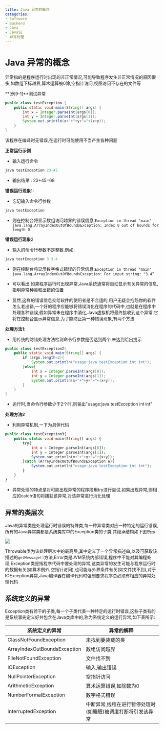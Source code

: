 ```yaml
---
title: Java 异常的概念
categories:
- Software
- Backend
- Java
- JavaSE
- 异常处理
---
```

# Java 异常的概念

异常指的是程序运行时出现的非正常情况,可能导致程序发生非正常情况的原因很多,如数组下标越界,算术运算被0除,空指针访问,视图访问不存在的文件等

**[例9-1]**测试异常

```java
public class testException {
    public static void main(String[] args) {
        int x = Integer.parseInt(args[0]);
        int y = Integer.parseInt(args[1]);
        System.out.println(x+"+"+y+"="+(x+y));
    }
}
```

该程序在编译时无错误,在运行时可能使用不当产生各种问题

**正常运行示例**

- 输入运行命令

```java
java testException 23 45
```

- 输出结果 : 23+45=68

**错误运行现象**1:

- 忘记输入命令行参数

```php
java testException
```

- 则在控制台将显示数组访问越界的错误信息:`Exception in thread "main" java.lang.ArrayIndexOutOfBoundsException: Index 0 out of bounds for length 0`

**错误运行现象**2

- 输入的命令行参数不是整数,例如:

```java
java testException 3 3.4
```

- 则在控制台将显示数字格式错误的异常信息:`Exception in thread "main" java.lang.ArrayIndexOutOfBoundsException: For input string: "3.4” `

- 可以看出,如果程序运行时出现异常,Java系统通常将自动显示有关异常的信息,指明异常种类和出错的位置
- 显然,这样的错误信息交给软件的使用者是不合适的,用户无疑会抱怨你的软件怎么老出错,一个好的程序应能够将错误消化在程序的代码中,也就是在程序中处理各种错误,假如异常未在程序中消化,Java虚拟机将最终接收到这个异常,它将在控制台显示异常信息,为了能防止第一种错误现象,有两个方法

**处理方法1**:

- 用传统的防错处理方法检测命令行参数是否达到两个,未达到给出提示

```java
public class testException2{
    public static void main(String[] args) {
        if (args.length<2){
            System.out.println("usage:java testException int int");
        }else{
            int x = Integer.parseInt(args[0]);
            int y = Integer.parseInt(args[1]);
            System.out.println(x+"+"+y+"="+(x+y));
        }
    }
}
```

- 运行时,当命令行参数少于2个时,则输出"usage:java testException int int"

**处理方法2**

- 利用异常机制,一下为具体代码

```php
public class testException3{
    public static void main(String[] args) {
        try{
            int x = Integer.parseInt(args[0]);
            int y = Integer.parseInt(args[1]);
            System.out.println(x+"+"+y+"="+(x+y));
        }catch (ArrayIndexOutOfBoundsException e){
            System.out.println("usage:java testException int int");
        }
    }
}
```

- 异常处理的特点是对可能出现异常的程序段用try进行尝试,如果出现异常,则相应的catch语句将捕获该异常,对该异常进行消化处理

## 异常的类层次

Java的异常类是处理运行时错误的特殊类,每一种异常类对应一种特定的运行错误,所有的Java异常类都是系统类库中的Exception类的子类,其继承结构如下图所示:

![](https://www.plantuml.com/plantuml/svg/XPDDRzim38Rl_XKQTYZWW-suAUODnT0kYB41ILgqtUwCpDb2z17G5DAjw7-Vh1IhwwAR3xRu4dpuYfOkUWPYesnZO9-SY7VAIkqR5DoXmMplZHwh7VE-_vJd18UiLTpvhU-HfBECbZFfJBxojntOMNbQLLLUAurzRg1dfFnQW-NlwrK-Gf_t_4lZvyIw07z8H7YkeMcKRSMiYE4Qg5LML37u0dBNalEsMJZjI1mwnHWpNnsfty46w4kjMck27I732occRuurP974x2nAAsNnI7bVBAhvievgCD-uG-oVF2Ra76-UhRtmyjTd6SEJ2BmTjYEgh9YsgElJ3_FYFviOkwn2-qGZ_7oh_nY--5YVbQyGPJ4TQ402aJiyySQUv_yOog3UTKhkBFQzABC1T9u__RfKt7K12LkDIPgAPU1JMAJYXoBseDSWkr3_h0VQ3jgHa6LPhBoNk6VbR1Hll6Lby8MOYeqtMwJQaG6Uf2ufd4U3hEGaSSIdujlL936SpetZUXZP9BMygj-W3DyB3DVbU6N-0000)

Throwable类为该处理层次中的最高层,其中定义了一个异常描述串,以及可获取该描述的`getMessage()`方法,Error类是JVM系统内部错误,程序中不能对其编程处理,Exception类是指程序代码中要处理的异常,这类异常的发生可能与程序运行时的数据有关(如算术例外,空指针访问),也可能与外界条件有关(如文件找不到),对于IOException异常,Java编译器在编译代码时强制要求程序总必须有相应的异常处理代码

## 系统定义的异常

Exception类有若干的子类,每一个子类代表一种特定的运行时错误,这些子类有的是系统事先定义好并包含在Java类库中的,称为系统定义的运行异常,如下表所示:

| 系统定义的异常               | 异常的解释                                                  |
| ---------------------------- | ----------------------------------------------------------- |
| ClassNotFoundException       | 未找到要装载的类                                            |
| ArrayIndexOutBoundsException | 数组访问越界                                                |
| FileNotFoundException        | 文件找不到                                                  |
| IOException                  | 输入,输出错误                                               |
| NullPointerException         | 空指针访问                                                  |
| ArithmeticException          | 算术运算错误,如除数为0                                      |
| NumberFormatException        | 数字格式错误                                                |
| InterruptedException         | 中断异常,线程在进行暂停处理时(如睡眠)被调度打断将引发该异常 |

